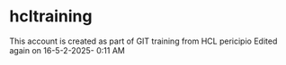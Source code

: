 # hcltraining
This account is created as part of GIT training from HCL pericipio
Edited again on 16-5-2-2025- 0:11 AM